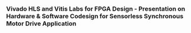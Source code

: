 ### Vivado HLS and Vitis Labs for FPGA Design - Presentation on Hardware & Software Codesign for Sensorless Synchronous Motor Drive Application
